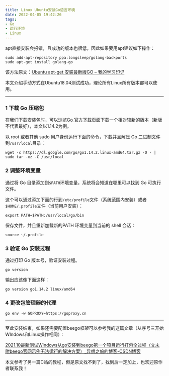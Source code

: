 ```yaml
---
title: Linux Ubuntu安装Go语言环境
date: 2022-04-05 19:42:26
tags:
- Go
- 运行环境
- Linux
---
```


apt直接安装会报错，且成功的版本也很低，因此如果要用apt建议如下操作：

```text
sudo add-apt-repository ppa:longsleep/golang-backports
sudo apt-get install golang-go
```

该方法原文：[Ubuntu apt-get 安装最新版GO – 我的学习印记](http://www.xuganggo.cn/?p=236)

本文介绍手动方式在Ubuntu18.04测试成功，理论所有Linux所有版本都可以使用。

---

### 1 下载 Go 压缩包

在我们下载安装包时，可以浏览[Go 官方下载页面](https://golang.org/dl/)下载一个相对较新的版本（新版不代表最好），本文以1.14.2为例。

以 root 或者其他 sudo 用户身份运行下面的命令，下载并且解压 Go 二进制文件到`/usr/local`目录：

```text
wget -c https://dl.google.com/go/go1.14.2.linux-amd64.tar.gz -O - | sudo tar -xz -C /usr/local
```

### 2 调整环境变量

通过将 Go 目录添加到`$PATH`环境变量，系统将会知道在哪里可以找到 Go 可执行文件。

这个可以通过添加下面的行到`/etc/profile`文件（系统范围内安装）或者`$HOME/.profile`文件（当前用户安装）：

```text
export PATH=$PATH:/usr/local/go/bin
```

保存文件，并且重新加载新的PATH 环境变量到当前的 shell 会话：

```text
source ~/.profile
```

### 3 验证 Go 安装过程

通过打印 Go 版本号，验证安装过程。

```text
go version
```

输出应该像下面这样：

```text
go version go1.14.2 linux/amd64
```

### 4 更改包管理器的代理

```text
go env -w GOPROXY=https://goproxy.cn
```

---

至此安装结束，如果还需要配置beego框架可以参考我的这篇文章（从序号三开始WIndows和Linux操作相同）：

[2021.10最新测试Windows从go安装到beego第一个项目运行打包全过程（文末附beego官网示例无法运行的解决方案）_异想之旅的博客-CSDN博客](https://blog.csdn.net/weixin_44495599/article/details/120585174)

本文参考了另一篇C站的教程，但是原文找不到了，找到后一定加上，也欢迎原作者联系我！
